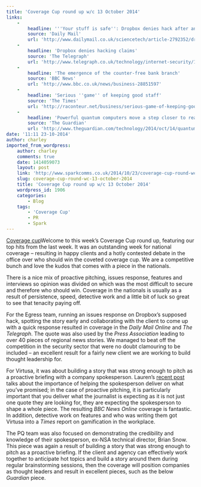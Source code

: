 ```yaml
---
title: 'Coverage Cup round up w/c 13 October 2014'
links:
    -
        headline: '''Your stuff is safe'': Dropbox denies hack after anonymous post claims it has the personal details of up to 6.9 MILLION users'
        source: 'Daily Mail'
        url: 'http://www.dailymail.co.uk/sciencetech/article-2792352/dropbox-denies-hack-anonymous-post-claims-personal-details-6-9-million-users.html'
    -
        headline: 'Dropbox denies hacking claims'
        source: 'The Telegraph'
        url: 'http://www.telegraph.co.uk/technology/internet-security/11161694/Dropbox-denies-hacking-claims.html'
    -
        headline: 'The emergence of the counter-free bank branch'
        source: 'BBC News'
        url: 'http://www.bbc.co.uk/news/business-28851597'
    -
        headline: 'Serious ''game'' of keeping good staff'
        source: 'The Times'
        url: 'http://raconteur.net/business/serious-game-of-keeping-good-staff'
    -
        headline: 'Powerful quantum computers move a step closer to reality'
        source: 'The Guardian'
        url: 'http://www.theguardian.com/technology/2014/oct/14/quantum-computers-public-encryption'
date: '11:11 23-10-2014'
author: charley
imported_from_wordpress:
    author: charley
    comments: true
    date: 1414059073
    layout: post
    link: 'http://www.sparkcomms.co.uk/2014/10/23/coverage-cup-round-wc-13-october-2014/'
    slug: coverage-cup-round-wc-13-october-2014
    title: 'Coverage Cup round up w/c 13 October 2014'
    wordpress_id: 1906
    categories:
        - Blog
    tags:
        - 'Coverage Cup'
        - PR
        - Spark
---
```


[Coverage cup](Coverage-cup-167x300.jpg)Welcome to this week’s Coverage Cup round up, featuring our top hits from the last week. It was an outstanding week for national coverage – resulting in happy clients and a hotly contested debate in the office over who should win the coveted coverage cup. We are a competitive bunch and love the kudos that comes with a piece in the nationals.

There is a nice mix of proactive pitching, issues response, features and interviews so opinion was divided on which was the most difficult to secure and therefore who should win. Coverage in the nationals is usually as a result of persistence, speed, detective work and a little bit of luck so great to see that tenacity paying off.

For the Egress team, running an issues response on Dropbox’s supposed hack, spotting the story early and collaborating with the client to come up with a quick response resulted in coverage in the _Daily Mail Online_ and _The Telegraph_. The quote was also used by the _Press Association_ leading to over 40 pieces of regional news stories. We managed to beat off the competition in the security sector that were no doubt clamouring to be included – an excellent result for a fairly new client we are working to build thought leadership for.

For Virtusa, it was about building a story that was strong enough to pitch as a proactive briefing with a company spokesperson. Lauren’s [recent post](http://www.sparkcomms.co.uk/2014/10/22/beware-technology-journalist/) talks about the importance of helping the spokesperson deliver on what you’ve promised; in the case of proactive pitching, it is particularly important that you deliver what the journalist is expecting as it is not just one quote they are looking for, they are expecting the spokesperson to shape a whole piece. The resulting _BBC News Online_ coverage is fantastic. In addition, detective work on features and who was writing them got Virtusa into a _Times_ report on gamification in the workplace.

The PQ team was also focused on demonstrating the credibility and knowledge of their spokesperson, ex-NSA technical director, Brian Snow. This piece was again a result of building a story that was strong enough to pitch as a proactive briefing. If the client and agency can effectively work together to anticipate hot topics and build a story around them during regular brainstorming sessions, then the coverage will position companies as thought leaders and result in excellent pieces, such as the below _Guardian_ piece.
